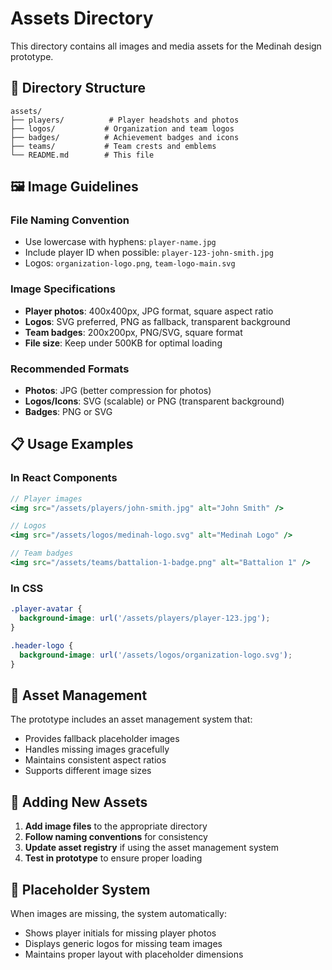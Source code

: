 # Assets Directory

This directory contains all images and media assets for the Medinah design prototype.

## 📁 Directory Structure

```
assets/
├── players/          # Player headshots and photos
├── logos/           # Organization and team logos
├── badges/          # Achievement badges and icons
├── teams/           # Team crests and emblems
└── README.md        # This file
```

## 🖼️ Image Guidelines

### **File Naming Convention**
- Use lowercase with hyphens: `player-name.jpg`
- Include player ID when possible: `player-123-john-smith.jpg`
- Logos: `organization-logo.png`, `team-logo-main.svg`

### **Image Specifications**
- **Player photos**: 400x400px, JPG format, square aspect ratio
- **Logos**: SVG preferred, PNG as fallback, transparent background
- **Team badges**: 200x200px, PNG/SVG, square format
- **File size**: Keep under 500KB for optimal loading

### **Recommended Formats**
- **Photos**: JPG (better compression for photos)
- **Logos/Icons**: SVG (scalable) or PNG (transparent background)
- **Badges**: PNG or SVG

## 📋 Usage Examples

### **In React Components**
```jsx
// Player images
<img src="/assets/players/john-smith.jpg" alt="John Smith" />

// Logos
<img src="/assets/logos/medinah-logo.svg" alt="Medinah Logo" />

// Team badges
<img src="/assets/teams/battalion-1-badge.png" alt="Battalion 1" />
```

### **In CSS**
```css
.player-avatar {
  background-image: url('/assets/players/player-123.jpg');
}

.header-logo {
  background-image: url('/assets/logos/organization-logo.svg');
}
```

## 🎨 Asset Management

The prototype includes an asset management system that:
- Provides fallback placeholder images
- Handles missing images gracefully
- Maintains consistent aspect ratios
- Supports different image sizes

## 📝 Adding New Assets

1. **Add image files** to the appropriate directory
2. **Follow naming conventions** for consistency
3. **Update asset registry** if using the asset management system
4. **Test in prototype** to ensure proper loading

## 🔄 Placeholder System

When images are missing, the system automatically:
- Shows player initials for missing player photos
- Displays generic logos for missing team images
- Maintains proper layout with placeholder dimensions